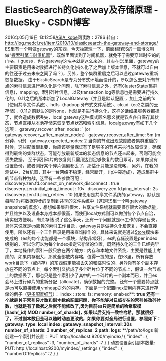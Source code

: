 # ElasticSearch的Gateway及存储原理 - BlueSky - CSDN博客
2016年05月19日 13:12:58[ASIA_kobe](https://me.csdn.net/ASIA_kobe)阅读数：2786
转自：http://log.medcl.net/item/2010/10/elasticsearch-the-gateway-and-storage/
ES里有一个叫做gateway的东西，今天抽空理一下，前面翻译ES的一篇博文叫做“[搜索引擎与时间机器](http://log.medcl.net/item/2010/09/translation-search-engine-and-the-time-machine/)”，既然里面谈到了时间机器，就免不了需要穿越时空的的门咯，I
 guess，也许gateway这名字就是这么来的，其实在ES里面，gateway的主要职责是用来对数据进行长持久化(持久化了之后加上版本信息，不就可以自由的往还于过去未来之间了吗？)，另外，整个集群重启之后可以通过gateway重新恢复数据。
由于ElasticSearch是专为分布式环境而设计的，所以怎么去对所有节点的索引信息进行持久化是个问题，除了索引信息之外，还有ClusterState(集群信息)，mapping，索引碎片信息，以及transaction log等信息也是需要进行持久化的，0.11之后的版本新加了LocalGateway（并且是默认配置），加上之前的fs（使用共享文件系统）、hdfs（hadoop 分布式文件系统）、cloud（ec2之类的云存储），0.11之前默认的是None，也就是不进行持久化，这样的话如果服务器都挂了，就会造成数据丢失，local
 gateway这种模式顾名思义就是节点各自保存其状态，节点直接从本地存储来恢复节点状态和索引信息，localgateway有如下几个选项：
gateway.recover_after_nodes: 1 (or gateway.recovery_after_master_nodes)
 
gateway.recover_after_time: 5m (m分钟、s秒)
 
gateway.expected_nodes: 2
当你的节点出现故障或者集群重启的时候，这些配置很重要，你应该尽量保证有了足够多的节点来执行故障恢复，确保得到最终的集群状态，可能存放最新版本的状态信息的节点还未起来，否则可能会丢失数据。
至于索引碎片的恢复则只需用达到足够恢复的数目即可，如果你没有设置备份，或者刚好某个碎片偏偏都丢了，那估计只能是没戏咯，
另外，在我的测试中，2台机器，其中一台网络不稳定，经常断开，（ip冲突造成），造成集群中的节点各种为战，这里有一些参数可配：
discovery.zen.fd.connect_on_network_disconnect : true
 
discovery.zen.initial_ping_timeout : 10s
 
discovery.zen.fd.ping_interval : 2s
 
discovery.zen.fd.ping_retries  : 10
如果使用是共享文件系统的gateway，默认是每隔10s将数据异步的复制到共享的文件系统中（这是ES里一个叫gateway snapshot的概念），想想如果集群很大，共享文件系统就需要保存很大的数据量，并且维护以及设备本身成本都很高，而使用local方式则可以做到各个节点自治，确实很方便啊。
有关存储
说了这么半天，还有一个问题就是es工作的存储目录，具体来说就是es服务的索引工作目录，gateway只是做持久化和恢复，不会直接使用，所以还有一个工作目录是用来查询操作的，具体来说就是通过[Store](http://www.elasticsearch.com/docs/elasticsearch/index_modules/store/)模块来完成的（es的每个功能都是一个模块，结构非常好），es的存储设置是per
 index级别的，所以你可以为每个index指定它存储的位置，既然持久化的工作已经完毕了，本地操作的索引一般只放在两个地方：内存和本地文件系统，主要是性能上考虑的，如果内存很大，那就全部放内存咯，值得一提的是，在ES里，所有存放work目录下（或内存）的东西假定能被丢失的和临时性的，另外你有多个副本存放在不同的节点上，每个索引又拆成了多个碎片位于不同的节点上，假设一台节点上的数据丢了，那也只是整个索引少了其中的一个碎片的一个副本而已，并且es会马上进行碎片的重新分配（allocate），确保数据的完整。
还有一个重要特点就是es可以直接使用jvmheap之外的内存。
下面是一个配置inex使用内存来进行存储的例子（[更多配置细节](http://www.elasticsearch.com/docs/elasticsearch/index_modules/store/)）：
index :
    store:
        fs:
            memory:
                enabled**: **true
还有一个就是关于索引碎片数和副本数的配置问题，你不能够对已经存在的索引修改碎片数，也就是有了数据之后就不能修改了,因为目前es只是简单的哈希取模[hash(_id) MOD number_of_shards]，如果以后支持一致性哈希，那就很好了，不过副本数目是可以随时动态更改的，如果你要对全局进行设置，参照如下：
gateway:
    type**: **local
index:
    gateawy:
        snapshot_interval**: **30s
    number_of_shards**: **3
    number_of_replicas**: **2
path:
    logs**: **/path/to/logs
新创建一个索引并设置：
PUT http://localhost:9200/myindex/
{
 "index" : {
 "number_of_replicas" :3,
"number_of_shards" :7
 }
 }
动态设置索引副本数量:
PUT: http://localhost:9200/myindex/_settings
{
 "index" : {
 "numberOfReplicas" :2
 }
 }
